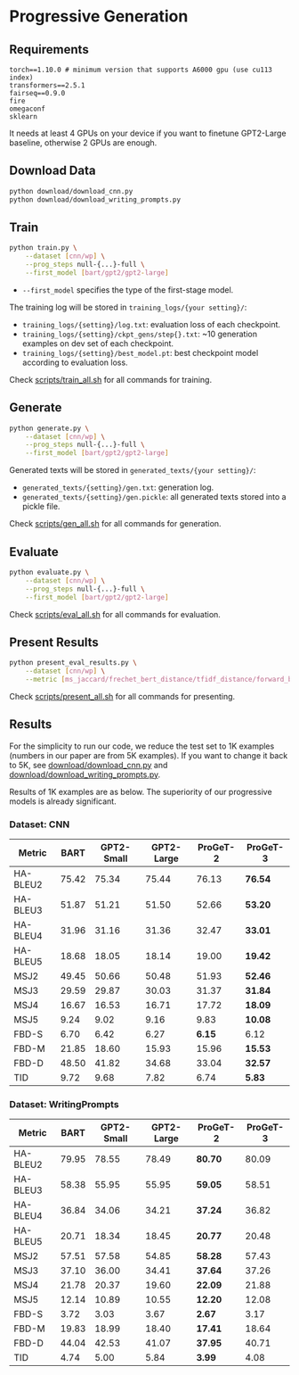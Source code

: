 # Progressive Generation


## Requirements
```
torch==1.10.0 # minimum version that supports A6000 gpu (use cu113 index)
transformers==2.5.1
fairseq==0.9.0
fire
omegaconf
sklearn
```
It needs at least 4 GPUs on your device if you want to finetune GPT2-Large baseline, otherwise 2 GPUs are enough.  

## Download Data
```bash
python download/download_cnn.py
python download/download_writing_prompts.py
```

## Train
```bash
python train.py \
    --dataset [cnn/wp] \
    --prog_steps null-{...}-full \
    --first_model [bart/gpt2/gpt2-large]
```
* ```--first_model``` specifies the type of the first-stage model.

The training log will be stored in ```training_logs/{your setting}/```:
* ```training_logs/{setting}/log.txt```: evaluation loss of each checkpoint.
* ```training_logs/{setting}/ckpt_gens/step{}.txt```: ~10 generation examples on dev set of each checkpoint.
* ```training_logs/{setting}/best_model.pt```: best checkpoint model according to evaluation loss.

Check [scripts/train_all.sh](scripts/train_all.sh) for all commands for training.

## Generate
```bash
python generate.py \
    --dataset [cnn/wp] \
    --prog_steps null-{...}-full \
    --first_model [bart/gpt2/gpt2-large]
```
Generated texts will be stored in ```generated_texts/{your setting}/```:
* ```generated_texts/{setting}/gen.txt```: generation log.
* ```generated_texts/{setting}/gen.pickle```: all generated texts stored into a pickle file.

Check [scripts/gen_all.sh](scripts/gen_all.sh) for all commands for generation.

## Evaluate
```bash
python evaluate.py \
    --dataset [cnn/wp] \
    --prog_steps null-{...}-full \
    --first_model [bart/gpt2/gpt2-large]
```

Check [scripts/eval_all.sh](scripts/eval_all.sh) for all commands for evaluation.

## Present Results
```bash
python present_eval_results.py \
    --dataset [cnn/wp] \
    --metric [ms_jaccard/frechet_bert_distance/tfidf_distance/forward_backward_bleu]
```

Check [scripts/present_all.sh](scripts/present_all.sh) for all commands for presenting.

## Results
For the simplicity to run our code, we reduce the test set to 
1K examples (numbers in our paper are from 5K examples). 
If you want to change it back to 5K, see [download/download_cnn.py](download/download_cnn.py#L128) 
and [download/download_writing_prompts.py](download/download_writing_prompts.py#L23).

Results of 1K examples are as below. 
The superiority of our progressive models is already significant.

### Dataset: CNN
| Metric   | BART  | GPT2-Small | GPT2-Large | ProGeT-2 | ProGeT-3 |
|----------|-------|------------|------------|----------|----------|
| HA-BLEU2 | 75.42 | 75.34      | 75.44      | 76.13    | **76.54**    |
| HA-BLEU3 | 51.87 | 51.21      | 51.50      | 52.66    | **53.20**    |
| HA-BLEU4 | 31.96 | 31.16      | 31.36      | 32.47    | **33.01**    |
| HA-BLEU5 | 18.68 | 18.05      | 18.14      | 19.00    | **19.42**    |
| MSJ2     | 49.45 | 50.66      | 50.48      | 51.93    | **52.46**    |
| MSJ3     | 29.59 | 29.87      | 30.03      | 31.37    | **31.84**    |
| MSJ4     | 16.67 | 16.53      | 16.71      | 17.72    | **18.09**    |
| MSJ5     | 9.24  | 9.02       | 9.16       | 9.83     | **10.08**    |
| FBD-S    | 6.70  | 6.42       | 6.27       | **6.15**     | 6.12     |
| FBD-M    | 21.85 | 18.60      | 15.93      | 15.96    | **15.53**    |
| FBD-D    | 48.50 | 41.82      | 34.68      | 33.04    | **32.57**    |
| TID      | 9.72  | 9.68       | 7.82       | 6.74     | **5.83**     |
### Dataset: WritingPrompts
| Metric   | BART  | GPT2-Small | GPT2-Large | ProGeT-2 | ProGeT-3 |
|----------|-------|------------|------------|----------|----------|
| HA-BLEU2 | 79.95 | 78.55      | 78.49      | **80.70**    | 80.09    |
| HA-BLEU3 | 58.38 | 55.95      | 55.95      | **59.05**    | 58.51    |
| HA-BLEU4 | 36.84 | 34.06      | 34.21      | **37.24**    | 36.82    |
| HA-BLEU5 | 20.71 | 18.34      | 18.45      | **20.77**    | 20.48    |
| MSJ2     | 57.51 | 57.58      | 54.85      | **58.28**    | 57.43    |
| MSJ3     | 37.10 | 36.00      | 34.41      | **37.64**    | 37.26    |
| MSJ4     | 21.78 | 20.37      | 19.60      | **22.09**    | 21.88    |
| MSJ5     | 12.14 | 10.89      | 10.55      | **12.20**    | 12.08    |
| FBD-S    | 3.72  | 3.03       | 3.67       | **2.67**     | 3.17     |
| FBD-M    | 19.83 | 18.99      | 18.40      | **17.41**    | 18.64    |
| FBD-D    | 44.04 | 42.53      | 41.07      | **37.95**    | 40.71    |
| TID      | 4.74  | 5.00       | 5.84       | **3.99**     | 4.08     |
